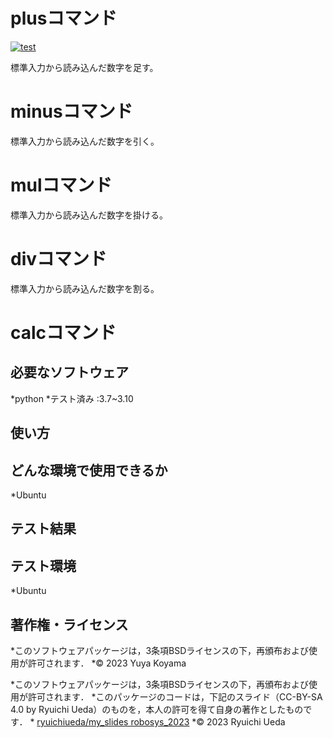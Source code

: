 # plusコマンド
[![test](https://github.com/YuyaKoyama-CIT/robosys2023/actions/workflows/test.yml/badge.svg)](https://github.com/YuyaKoyama-CIT/robosys2023/actions/workflows/test.yml)

標準入力から読み込んだ数字を足す。

# minusコマンド

標準入力から読み込んだ数字を引く。

# mulコマンド

標準入力から読み込んだ数字を掛ける。

# divコマンド

標準入力から読み込んだ数字を割る。

# calcコマンド

## 必要なソフトウェア

*python
	*テスト済み :3.7~3.10

## 使い方

## どんな環境で使用できるか
*Ubuntu
## テスト結果

## テスト環境
*Ubuntu
## 著作権・ライセンス
*このソフトウェアパッケージは，3条項BSDライセンスの下，再頒布および使用が許可されます．
  *© 2023 Yuya Koyama

*このソフトウェアパッケージは，3条項BSDライセンスの下，再頒布および使用が許可されます．
  *このパッケージのコードは，下記のスライド（CC-BY-SA 4.0 by Ryuichi Ueda）のものを，本人の許可を得て自身の著作としたものです．
      * [ryuichiueda/my_slides robosys_2023](https://github.com/ryuichiueda/my_slides/tree/master/robosys_2023)
  *© 2023 Ryuichi Ueda
